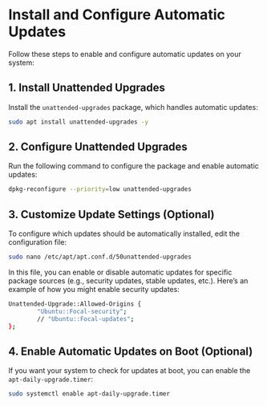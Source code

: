 # Install and Configure Automatic Updates

Follow these steps to enable and configure automatic updates on your system:

## 1. Install Unattended Upgrades
Install the `unattended-upgrades` package, which handles automatic updates:
```bash
sudo apt install unattended-upgrades -y
```

## 2. Configure Unattended Upgrades
Run the following command to configure the package and enable automatic updates:
```bash
dpkg-reconfigure --priority=low unattended-upgrades
```

## 3. Customize Update Settings (Optional)
To configure which updates should be automatically installed, edit the configuration file:
```bash
sudo nano /etc/apt/apt.conf.d/50unattended-upgrades
```
In this file, you can enable or disable automatic updates for specific package sources (e.g., security updates, stable updates, etc.). Here’s an example of how you might enable security updates:
```bash
Unattended-Upgrade::Allowed-Origins {
        "Ubuntu::Focal-security";
        // "Ubuntu::Focal-updates";
};
```

## 4. Enable Automatic Updates on Boot (Optional)
If you want your system to check for updates at boot, you can enable the `apt-daily-upgrade.timer`:
```bash
sudo systemctl enable apt-daily-upgrade.timer
```
